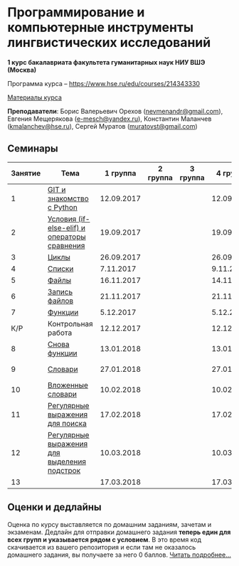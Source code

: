 # Программирование и компьютерные инструменты лингвистических исследований

**1 курс бакалавриата факультета гуманитарных наук НИУ ВШЭ (Москва)**

Программа курса – https://www.hse.ru/edu/courses/214343330

[Материалы курса](https://github.com/morgan1189/HSE-Programming)

**Преподаватели**: Борис Валерьевич Орехов (nevmenandr@gmail.com), Евгения Мещерякова (e-mesch@yandex.ru), Константин Маланчев (kmalanchev@hse.ru), Сергей Муратов (muratovst@gmail.com)

## Семинары

|Занятие|Тема|1 группа|2 группа|3 группа|4 группа|Дедлайн Д/З|
|-------|----|--------|--------|--------|--------|-------|
|1|[GIT и знакомство с Python](https://github.com/morgan1189/HSE-Programming/wiki/Занятие-01:-GIT-и-знакомство-с-Python)|12.09.2017|||12.09.2017||
|2|[Условия (if-else-elif) и операторы сравнения](https://github.com/morgan1189/HSE-Programming/wiki/Занятие-02:-Условия-(if-else-elif)-и-операторы-сравнения)|19.09.2017|||19.09.2017||
|3|[Циклы](https://github.com/morgan1189/HSE-Programming/wiki/Занятие-03:-Циклы)|26.09.2017|||26.09.2017||
|4|[Списки](https://github.com/morgan1189/HSE-Programming/wiki/Занятия-4:-Списки)|7.11.2017|||9.11.2017|
|5|[Файлы](https://github.com/morgan1189/HSE-Programming/wiki/Занятие-05:-Файлы)|16.11.2017|||14.11.2017|
|6|[Запись файлов](https://github.com/morgan1189/HSE-Programming/wiki/Занятие-06:-Запись-файлов)|21.11.2017|||21.11.2017|
|7|[Функции](https://github.com/morgan1189/HSE-Programming/wiki/Занятие-07:-Функции)|5.12.2017|||5.12.2017|
|К/Р|Контрольная работа|12.12.2017|||12.12.2017|
|8|[Снова функции](https://github.com/morgan1189/HSE-Programming/wiki/Занятие-08:-Снова-функции-и-импорт)|13.01.2018|||13.01.2018|
|9|[Словари](https://github.com/morgan1189/HSE-Programming/wiki/Занятие-09:-Словари)|27.01.2018|||27.01.2018|23:59 4.02.2018|
|10|[Вложенные словари](https://github.com/morgan1189/HSE-Programming/wiki/Занятие-10:-Вложенные-словари)|10.02.2018|||10.02.2018|23:59 18.02.2018|
|11|[Регулярные выражения для поиска](https://github.com/morgan1189/HSE-Programming/wiki/Занятие-11:-Регулярные-выражения-для-поиска)|17.02.2018|||17.02.2018|23:59 23.03.2018
|12|[Регулярные выражения для выделения подстрок](https://github.com/morgan1189/HSE-Programming/wiki/Занятие-12:-Регулярные-выражения-для-выделения-подстрок)|10.03.2018|||10.03.2018|
|13||17.03.2018|||17.03.2018|

## Оценки и дедлайны

Оценка по курсу выставляется по домашним заданиям, зачетам и экзаменам. Дедлайн для отправки домашнего задания **теперь един для всех групп и указывается рядом с условием**. В это время код скачивается из вашего репозитория и если там не оказалось домашнего задания, вы получаете за него 0 баллов.
[Читать подробнее...](https://github.com/morgan1189/HSE-Programming/wiki/%D0%9A%D0%B0%D0%BA-%D0%B2%D1%8B%D1%81%D1%82%D0%B0%D0%B2%D0%BB%D1%8F%D0%B5%D1%82%D1%81%D1%8F-%D0%BE%D1%86%D0%B5%D0%BD%D0%BA%D0%B0-%D0%BF%D0%BE-%D0%BA%D1%83%D1%80%D1%81%D1%83%3F)